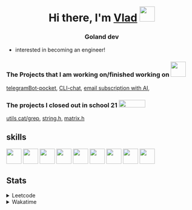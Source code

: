 <h1 align="center">Hi there, I'm <a href="https://t.me/N0gameNol1fee" target="_blank">Vlad</a> 
<img src="https://github.com/blackcater/blackcater/raw/main/images/Hi.gif" height="40"/></h1>
<h3 align="center">Goland dev</h3>

- interested in becoming an engineer!

<div>
 <h3>The Projects that I am working on/finished working on <img height="40" width="40" src="https://cdn.simpleicons.org/go/sapphirine title = go">  </h3>
 <a href="https://github.com/Nol1feee/telegramBot-pocket">telegramBot-pocket</a>,
 <a href="https://github.com/Nol1feee/CLI-chat">CLI-chat</a>,
 <a href="https://github.com/Nol1feee/email-subscription-with-AI">email subscription with AI</a>,
</div>

<div>
<h3>The projects I closed out in school 21 <img height="20" width="70" src="https://upload.wikimedia.org/wikipedia/commons/9/9b/Sberbank_Logo_2020.svg"> </h3>
<a href="https://github.com/Nol1feee/s21_grep-cat">utils cat/grep</a>,
<a href="https://github.com/Nol1feee/s21_string">string.h</a>, 
<a href="https://github.com/Nol1feee/s21_matrix">matrix.h</a>
</div>

<div>
 <h2>skills</h2>
<img height="40" width="40" src="https://cdn.simpleicons.org/go/sapphirine title = go"> 
<img height="40" width="40" src="https://cdn.simpleicons.org/docker/sapphirine title = docker">
<img height="40" width="40" src="https://cdn.simpleicons.org/PostgreSQL/sapphirine title = postgres"/>
<img height="40" width="40" src="https://cdn.simpleicons.org/git/sapphirine title = git"/>
<img height="40" width="40" src="https://cdn.simpleicons.org/gitlab/sapphirine title = gitlab"/>
<img height="40" width="40" src="https://cdn.simpleicons.org/swagger/sapphirine title = swagger"/>
<img height="40" width="40" src="https://cdn.simpleicons.org/gin/sapphirine title = gin"/>
<img height="40" width="40" src="https://cdn.simpleicons.org/gnubash/sapphirine title = bash"/>
<img height="40" width="40" src="https://cdn.simpleicons.org/C/sapphirine title = c"/> 
</div>

<h2>Stats</h2>
<details><summary>Leetcode</summary>

[![Nol1fe LeetCode stats](https://leetcode-stats-six.vercel.app/api?username=Nol1feee&theme=dark)](https://leetcode.com/Nol1feee/)
</details>

<details><summary>Wakatime</summary>
 
<!--START_SECTION:waka-->
📊 **This Week I Spent My Time On** 

```text
💬 Programming Languages: 
Go                       4 hrs 56 mins       ████████████████████░░░░░   78.76 % 
Bash                     28 mins             ██░░░░░░░░░░░░░░░░░░░░░░░   07.66 % 
YAML                     22 mins             ██░░░░░░░░░░░░░░░░░░░░░░░   06.09 % 
Markdown                 12 mins             █░░░░░░░░░░░░░░░░░░░░░░░░   03.29 % 
Docker                   9 mins              █░░░░░░░░░░░░░░░░░░░░░░░░   02.59 % 

🐱‍💻 Projects: 
telegramBot-pocket       3 hrs 17 mins       █████████████░░░░░░░░░░░░   52.40 % 
test                     2 hrs 2 mins        ████████░░░░░░░░░░░░░░░░░   32.52 % 
pocketer-bot             44 mins             ███░░░░░░░░░░░░░░░░░░░░░░   11.77 % 
CLI-chat                 10 mins             █░░░░░░░░░░░░░░░░░░░░░░░░   02.80 % 
pocketer                 1 min               ░░░░░░░░░░░░░░░░░░░░░░░░░   00.50 % 

💻 Operating System: 
Mac                      6 hrs 16 mins       █████████████████████████   100.00 % 
```


 Last Updated on 09/12/2023 01:05:42 UTC
<!--END_SECTION:waka-->
</details>
